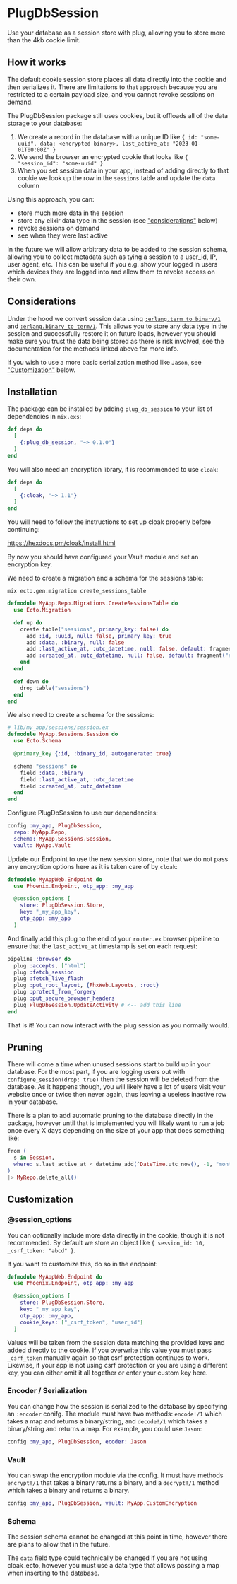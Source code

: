 # PlugDbSession

Use your database as a session store with plug, allowing you to store more than the 4kb cookie limit.

## How it works

The default cookie session store places all data directly into the cookie and then serializes it. There are limitations to that approach because you are restricted to a certain payload size, and you cannot revoke sessions on demand.

The PlugDbSession package still uses cookies, but it offloads all of the data storage to your database:

1. We create a record in the database with a unique ID like `{ id: "some-uuid", data: <encrypted binary>, last_active_at: "2023-01-01T00:00Z" }`
2. We send the browser an encrypted cookie that looks like `{ "session_id": "some-uuid" }`
3. When you set session data in your app, instead of adding directly to that cookie we look up the row in the  `sessions` table and update the `data` column

Using this approach, you can:
- store much more data in the session
- store any elixir data type in the session (see ["considerations"](#considerations) below)
- revoke sessions on demand
- see when they were last active

In the future we will allow arbitrary data to be added to the session schema, allowing you to collect metadata such as tying a session to a user_id, IP, user agent, etc. This can be useful if you e.g. show your logged in users which devices they are logged into and allow them to revoke access on their own.

## Considerations

Under the hood we convert session data using [`:erlang.term_to_binary/1`](https://www.erlang.org/doc/man/erlang.html#term_to_binary-1) and [`:erlang.binary_to_term/1`](https://www.erlang.org/doc/man/erlang.html#binary_to_term-1). This allows you to store any data type in the session and successfully restore it on future loads, however you should make sure you trust the data being stored as there is risk involved, see the documentation for the methods linked above for more info.

If you wish to use a more basic serialization method like `Jason`, see ["Customization"](#encoder--serialization) below.

## Installation

The package can be installed by adding `plug_db_session` to your list of dependencies in `mix.exs`:

```elixir
def deps do
  [
    {:plug_db_session, "~> 0.1.0"}    
  ]
end
```

You will also need an encryption library, it is recommended to use `cloak`:

```elixir
def deps do
  [    
    {:cloak, "~> 1.1"}
  ]
end
```

You will need to follow the instructions to set up cloak properly before continuing: 

https://hexdocs.pm/cloak/install.html

By now you should have configured your Vault module and set an encryption key.

We need to create a migration and a schema for the sessions table:

```
mix ecto.gen.migration create_sessions_table
```

```elixir
defmodule MyApp.Repo.Migrations.CreateSessionsTable do
  use Ecto.Migration

  def up do
    create table("sessions", primary_key: false) do
      add :id, :uuid, null: false, primary_key: true
      add :data, :binary, null: false
      add :last_active_at, :utc_datetime, null: false, default: fragment("now()")
      add :created_at, :utc_datetime, null: false, default: fragment("now()")
    end
  end

  def down do
    drop table("sessions")
  end
end
```

We also need to create a schema for the sessions:

```elixir
# lib/my_app/sessions/session.ex
defmodule MyApp.Sessions.Session do
  use Ecto.Schema

  @primary_key {:id, :binary_id, autogenerate: true}

  schema "sessions" do
    field :data, :binary
    field :last_active_at, :utc_datetime
    field :created_at, :utc_datetime
  end
end
```

Configure PlugDbSession to use our dependencies:

```elixir
config :my_app, PlugDbSession,
  repo: MyApp.Repo,
  schema: MyApp.Sessions.Session,
  vault: MyApp.Vault
```

Update our Endpoint to use the new session store, note that we do not pass any encryption options here as it is taken care of by `cloak`:

```elixir
defmodule MyAppWeb.Endpoint do
  use Phoenix.Endpoint, otp_app: :my_app

  @session_options [
    store: PlugDbSession.Store,
    key: "_my_app_key",
    otp_app: :my_app
  ]
```

And finally add this plug to the end of your `router.ex` browser pipeline to ensure that the `last_active_at` timestamp is set on each request:

```elixir
pipeline :browser do
  plug :accepts, ["html"]
  plug :fetch_session
  plug :fetch_live_flash
  plug :put_root_layout, {PhxWeb.Layouts, :root}
  plug :protect_from_forgery
  plug :put_secure_browser_headers
  plug PlugDbSession.UpdateActivity # <-- add this line
end
```

That is it! You can now interact with the plug session as you normally would.

## Pruning

There will come a time when unused sessions start to build up in your database. For the most part, if you are logging users out with `configure_session(drop: true)` then the session will be deleted from the database. As it happens though, you will likely have a lot of users visit your website once or twice then never again, thus leaving a useless inactive row in your database.

There is a plan to add automatic pruning to the database directly in the package, however until that is implemented you will likely want to run a job once every X days depending on the size of your app that does something like:

```elixir
from (
  s in Session,
  where: s.last_active_at < datetime_add(^DateTime.utc_now(), -1, "month")
)
|> MyRepo.delete_all()
```

## Customization

### @session_options

You can optionally include more data directly in the cookie, though it is not recommended. By default we store an object like `{ session_id: 10, _csrf_token: "abcd" }`.

If you want to customize this, do so in the endpoint:

```elixir
defmodule MyAppWeb.Endpoint do
  use Phoenix.Endpoint, otp_app: :my_app

  @session_options [
    store: PlugDbSession.Store,
    key: "_my_app_key",
    otp_app: :my_app,
    cookie_keys: ["_csrf_token", "user_id"]
  ]
```

Values will be taken from the session data matching the provided keys and added directly to the cookie. If you overwrite this value you must pass `_csrf_token` manually again so that csrf protection continues to work. Likewise, if your app is not using csrf protection or you are using a different key, you can either omit it all together or enter your custom key here.

### Encoder / Serialization

You can change how the session is serialized to the database by specifying an `:encoder` conifg. The module must have two methods: `encode!/1` which takes a map and returns a binary/string, and `decode!/1` which takes a binary/string and returns a map. For example, you could use `Jason`:

```elixir
config :my_app, PlugDbSession, ecoder: Jason
```

### Vault

You can swap the encryption module via the config. It must have methods `encrypt!/1` that takes a binary returns a binary, and a `decrypt!/1` method which takes a binary and returns a binary.

```elixir
config :my_app, PlugDbSession, vault: MyApp.CustomEncryption
```

### Schema

The session schema cannot be changed at this point in time, however there are plans to allow that in the future.

The `data` field type could technically be changed if you are not using cloak_ecto, however you must use a data type that allows passing a map when inserting to the database.
